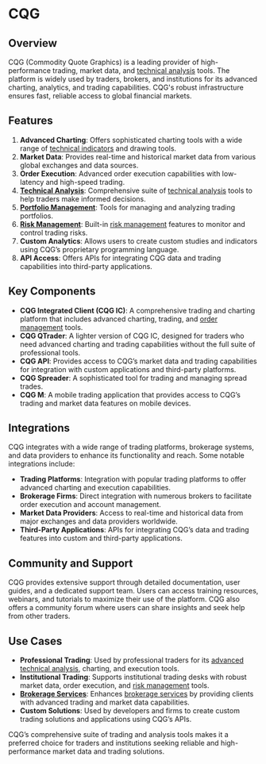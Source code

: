# CQG

## Overview
CQG (Commodity Quote Graphics) is a leading provider of high-performance trading, market data, and [technical analysis](../t/technical_analysis.md) tools. The platform is widely used by traders, brokers, and institutions for its advanced charting, analytics, and trading capabilities. CQG's robust infrastructure ensures fast, reliable access to global financial markets.

## Features
1. **Advanced Charting**: Offers sophisticated charting tools with a wide range of [technical indicators](../t/technical_indicators.md) and drawing tools.
2. **Market Data**: Provides real-time and historical market data from various global exchanges and data sources.
3. **Order Execution**: Advanced order execution capabilities with low-latency and high-speed trading.
4. **[Technical Analysis](../t/technical_analysis.md)**: Comprehensive suite of [technical analysis](../t/technical_analysis.md) tools to help traders make informed decisions.
5. **[Portfolio Management](../p/portfolio_management.md)**: Tools for managing and analyzing trading portfolios.
6. **[Risk Management](../r/risk_management.md)**: Built-in [risk management](../r/risk_management.md) features to monitor and control trading risks.
7. **Custom Analytics**: Allows users to create custom studies and indicators using CQG’s proprietary programming language.
8. **API Access**: Offers APIs for integrating CQG data and trading capabilities into third-party applications.

## Key Components
- **CQG Integrated Client (CQG IC)**: A comprehensive trading and charting platform that includes advanced charting, trading, and [order management](../o/order_management_in_trading.md) tools.
- **CQG QTrader**: A lighter version of CQG IC, designed for traders who need advanced charting and trading capabilities without the full suite of professional tools.
- **CQG API**: Provides access to CQG’s market data and trading capabilities for integration with custom applications and third-party platforms.
- **CQG Spreader**: A sophisticated tool for trading and managing spread trades.
- **CQG M**: A mobile trading application that provides access to CQG’s trading and market data features on mobile devices.

## Integrations
CQG integrates with a wide range of trading platforms, brokerage systems, and data providers to enhance its functionality and reach. Some notable integrations include:

- **Trading Platforms**: Integration with popular trading platforms to offer advanced charting and execution capabilities.
- **Brokerage Firms**: Direct integration with numerous brokers to facilitate order execution and account management.
- **Market Data Providers**: Access to real-time and historical data from major exchanges and data providers worldwide.
- **Third-Party Applications**: APIs for integrating CQG’s data and trading features into custom and third-party applications.

## Community and Support
CQG provides extensive support through detailed documentation, user guides, and a dedicated support team. Users can access training resources, webinars, and tutorials to maximize their use of the platform. CQG also offers a community forum where users can share insights and seek help from other traders.

## Use Cases
- **Professional Trading**: Used by professional traders for its [advanced technical analysis](../a/advanced_technical_analysis.md), charting, and execution tools.
- **Institutional Trading**: Supports institutional trading desks with robust market data, order execution, and [risk management](../r/risk_management.md) tools.
- **[Brokerage Services](../b/brokerage_services.md)**: Enhances [brokerage services](../b/brokerage_services.md) by providing clients with advanced trading and market data capabilities.
- **Custom Solutions**: Used by developers and firms to create custom trading solutions and applications using CQG’s APIs.

CQG’s comprehensive suite of trading and analysis tools makes it a preferred choice for traders and institutions seeking reliable and high-performance market data and trading solutions.
